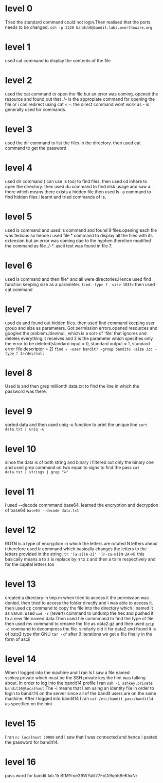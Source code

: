 # level 0
Tried the standard command could not login.Then realised that the ports needs to be changed.
`ssh -p 2220 bandit0@bandit.labs.overthewire.org`

# level 1
used cat command to display the contents of the file
# level 2
used the cat command to open the file but an error was coming. opened the resource and found out that ./- is the appropiate command for opening the file or i can redirect using cat < -. the direct command wont work as - is generally used for commands.
# level 3
used the dir command to list the files in the directory. then used cat command to get the password.
# level 4
used dir command ( can use ls too) to find files. then used cd inhere to open the directory. then used du command to find disk usage and saw a . there which means there exists a hidden file.then used ls- a command to find hidden files.I learnt and tried commands of ls.

# level 5
used ls command and used ls command and found 9 files.opening each file was tedious so hence i   used file * command to display all the files with its extension but an error was coming due to the hyphen therefore modified the command as file ./-*. ascii text was found in file 7.
# level 6
used ls command and then file* and all were directories.Hence used find function keeping size as a parameter.
`find -type f -size 1033c` 
then used cat command
# level 7 
used du and found out hidden files. then used find command keeping user group and size as parameters. Got permission errors.opened resources and googled the problem./dev/null, which is a sort-of 'file' that ignores and deletes everything it receives and 2 is the parameter which specifies only the error to be deleted(standard input = 0, standard output = 1, standard error file descriptor = 2)
`find / -user bandit7 -group bandit6 -size 33c -type f 2>/dev/null`
# level 8
Used ls and then grep millionth data.txt to find the line in which the password was there.

# level 9
sorted data and then used uniq -u function to print the unique line
`sort data.txt | uniq -u`
# level 10
since the data is of both string and binary i filtered out only the binary one and used grep command on two equal to signs to find the pass
`cat data.txt | strings | grep "="`
# level 11
i used --decode commmand base64. learned the encryption and decryption of base64
`base64 --decode data.txt`
# level 12
ROTN is a type of encryption in which the letters are rotated N letters ahead
i therefore used tr command which basically changes the letters to the letters provided in the string.
`tr '[a-z][A-Z]' '[n-za-m][N-ZA-M]`
this basically means a to z is replace by n to z and then a to m respectively and for the capital letters too
# level 13
created a directory in tmp.m when tried to access it the permission was denied. then tried to access the folder directly and i was able to access it. then used cp command to copy the file into the directory which i named it as varun.
used `xxd -r` (revert) command to undump the hex and pushed it to a new file named data.Then used file commmand to find the type of file.
then used mv command to rename the file as data2.gz and then used `gzip -d` command to decompress the file.
similarly did it for data2 and found it is of bzip2 type
tfor GNU `tar -xf`
after 9 iterations we get a file finally in the form of ascii
# level 14
When I logged into the machine and I ran ls I saw a file named sshkey.private which must be the SSH private key the hint was talking about. In order to log into the bandit14  profile I ran `ssh -i sshkey.private bandit14@localhost` The -i means that I am using an identity file in order to login to bandit14 on the server since all of the bandit users are on the same machine. After I logged into bandit14 I ran `cat /etc/bandit_pass/bandit14` as specified on the hint 
# level 15
I ran `nc localhost 30000` and  I saw that I was connected and hence I pasted the password for bandit14.
# level 16
pass word for bandit lab 15 BfMYroe26WYalil77FoDi9qh59eK5xNr
